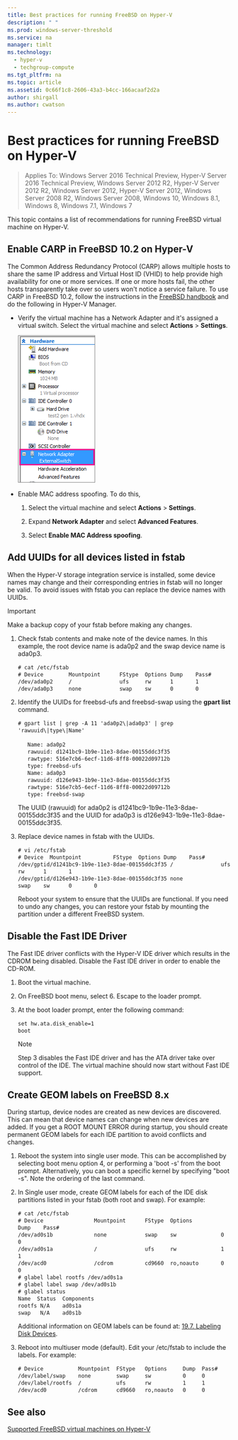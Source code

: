 ```yaml
---
title: Best practices for running FreeBSD on Hyper-V
description: " "
ms.prod: windows-server-threshold
ms.service: na
manager: timlt
ms.technology: 
  - hyper-v
  - techgroup-compute
ms.tgt_pltfrm: na
ms.topic: article
ms.assetid: 0c66f1c8-2606-43a3-b4cc-166acaaf2d2a
author: shirgall
ms.author: cwatson
---
```

# Best practices for running FreeBSD on Hyper-V

>Applies To: Windows Server 2016 Technical Preview, Hyper-V Server 2016 Technical Preview, Windows Server 2012 R2, Hyper-V Server 2012 R2, Windows Server 2012, Hyper-V Server 2012, Windows Server 2008 R2, Windows Server 2008, Windows 10, Windows 8.1, Windows 8, Windows 7.1, Windows 7

This topic contains a list of recommendations for running FreeBSD virtual machine on Hyper-V.  
  
## Enable CARP in FreeBSD 10.2 on Hyper-V  
The Common Address Redundancy Protocol (CARP) allows multiple hosts to share the same IP address and Virtual Host ID (VHID) to help provide high availability for one or more services. If one or more hosts fail, the other hosts transparently take over so users won't notice a service failure.  To use CARP in FreeBSD 10.2, follow the instructions in the [FreeBSD handbook](https://www.freebsd.org/doc/en/books/handbook/carp.html) and do the following in Hyper-V Manager.  
  
-   Verify the virtual machine has a Network Adapter and it's assigned a virtual switch. Select the virtual machine and select **Actions** > **Settings**.  
  
    ![](media/Hyper-V_Settings_NetworkAdapter.png)  
  
-   Enable MAC address spoofing. To do this,  
  
    1.  Select the virtual machine and select **Actions** > **Settings**.  
  
    2.  Expand **Network Adapter** and select **Advanced Features**.  
  
    3.  Select **Enable MAC Address spoofing**.  
  
## <a name="BKMK_UUID"></a>Add UUIDs for all devices listed in fstab  
When the Hyper-V storage integration service is installed, some device names may change and their corresponding entries in fstab will no longer be valid. To avoid issues with fstab you can replace the device names with UUIDs.  
  
> [!IMPORTANT]  
> Make a backup copy of your fstab before making any changes.  
  
1.  Check fstab contents and make note of the device names. In this example, the root device name is ada0p2 and the swap device name is ada0p3.  
  
    ```  
    # cat /etc/fstab  
    # Device        Mountpoint      FStype  Options Dump    Pass#  
    /dev/ada0p2     /               ufs     rw      1       1  
    /dev/ada0p3     none            swap    sw      0       0  
    ```  
  
2.  Identify the UUIDs for freebsd-ufs and freebsd-swap using the **gpart list** command.  
  
    ```  
    # gpart list | grep -A 11 'ada0p2\|ada0p3' | grep 'rawuuid\|type\|Name'  
  
       Name: ada0p2  
       rawuuid: d1241bc9-1b9e-11e3-8dae-00155ddc3f35  
       rawtype: 516e7cb6-6ecf-11d6-8ff8-00022d09712b  
       type: freebsd-ufs  
       Name: ada0p3  
       rawuuid: d126e943-1b9e-11e3-8dae-00155ddc3f35  
       rawtype: 516e7cb5-6ecf-11d6-8ff8-00022d09712b  
       type: freebsd-swap  
    ```  
  
    The UUID (rawuuid) for ada0p2 is d1241bc9-1b9e-11e3-8dae-00155ddc3f35 and the UUID for ada0p3 is d126e943-1b9e-11e3-8dae-00155ddc3f35.  
  
3.  Replace device names in fstab with the UUIDs.  
  
    ```  
    # vi /etc/fstab  
    # Device  Mountpoint          FStype  Options Dump    Pass#  
    /dev/gptid/d1241bc9-1b9e-11e3-8dae-00155ddc3f35 /               ufs     rw      1       1  
    /dev/gptid/d126e943-1b9e-11e3-8dae-00155ddc3f35 none            swap    sw      0       0  
    ```  
  
    Reboot your system to ensure that the UUIDs are functional. If you need to undo any changes, you can restore your fstab by mounting the partition under a different FreeBSD system.  
  
## <a name="BKMK_IDE"></a>Disable the Fast IDE Driver  
The Fast IDE driver conflicts with the Hyper-V IDE driver which results in the CDROM being disabled. Disable the Fast IDE driver in order to enable the CD-ROM.  
  
1.  Boot the virtual machine.  
  
2.  On FreeBSD boot menu, select 6. Escape to the loader prompt.  
  
3.  At the boot loader prompt, enter the following command:  
  
    ```  
    set hw.ata.disk_enable=1  
    boot  
    ```  
  
    > [!NOTE]  
    > Step 3 disables the Fast IDE driver and has the ATA driver take over control of the IDE. The virtual machine should now start without Fast IDE support.  
  
## <a name="BKMK_GEOM"></a>Create GEOM labels on FreeBSD 8.x  
During startup, device nodes are created as new devices are discovered. This can mean that device names can change when new devices are added. If you get a ROOT MOUNT ERROR during startup, you should create permanent GEOM labels for each IDE partition to avoid conflicts and changes.  
  
1.  Reboot the system into single user mode. This can be accomplished by selecting boot menu option 4, or performing a 'boot -s' from the boot prompt. Alternatively, you can boot a specific kernel by specifying "boot -s". Note the ordering of the last command.  
  
2.  In Single user mode, create GEOM labels for each of the IDE disk partitions listed in your fstab (both root and swap). For example:  
  
    ```  
    # cat /etc/fstab  
    # Device                Mountpoint      FStype  Options         Dump    Pass#  
    /dev/ad0s1b             none            swap    sw              0       0  
    /dev/ad0s1a             /               ufs     rw              1       1  
    /dev/acd0               /cdrom          cd9660  ro,noauto       0       0  
    # glabel label rootfs /dev/ad0s1a  
    # glabel label swap /dev/ad0s1b  
    # glabel status  
    Name  Status  Components  
    rootfs N/A    ad0s1a  
    swap   N/A    ad0s1b  
    ```  
  
    Additional information on GEOM labels can be found at: [19.7. Labeling Disk Devices](http://www.freebsd.org/doc/handbook/geom-glabel.html).  
  
3.  Reboot into multiuser mode (default). Edit your /etc/fstab to include the labels. For example:  
  
    ```  
    # Device           Mountpoint  FStype   Options     Dump  Pass#  
    /dev/label/swap    none        swap     sw          0     0  
    /dev/label/rootfs  /           ufs      rw          1     1  
    /dev/acd0          /cdrom      cd9660   ro,noauto   0     0  
    ```  
  
## See also  
[Supported FreeBSD virtual machines on Hyper-V](Supported-FreeBSD-virtual-machines-on-Hyper-V.md)  
  


